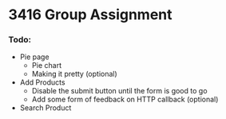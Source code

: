 # 3416 Group Assignment
### Todo:
- Pie page
    - Pie chart
    - Making it pretty (optional)
- Add Products
    - Disable the submit button until the form is good to go
    - Add some form of feedback on HTTP callback (optional)
- Search Product